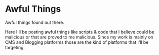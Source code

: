 # Awful Things
Awful things found out there.

Here I'll be posting awful things like scripts & code that I believe could be malicious or that are proved to me malicious. Since my work is mainly on CMS and Blogging platforms those are the kind of platforms that I'll be targeting.
